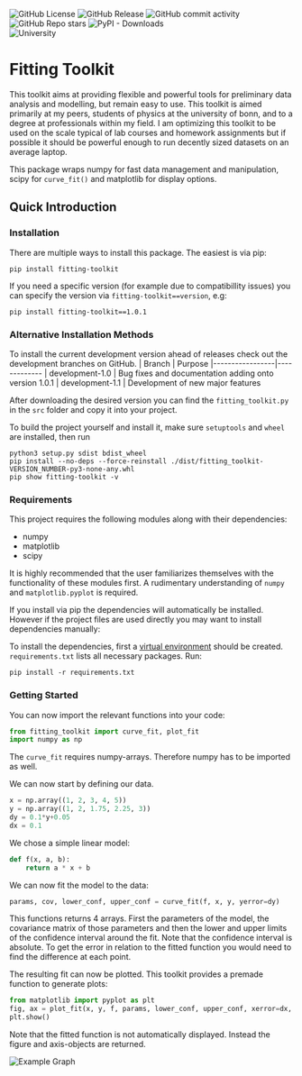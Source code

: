 <!--This document is mostly redundant with README, the contents here are pulled for pip rehosting-->

![GitHub License](https://img.shields.io/github/license/davidkowalk/fitting_toolkit)
![GitHub Release](https://img.shields.io/github/v/release/davidkowalk/fitting_toolkit?color=green)
![GitHub commit activity](https://img.shields.io/github/commit-activity/m/davidkowalk/fitting_toolkit)
![GitHub Repo stars](https://img.shields.io/github/stars/davidkowalk/fitting_toolkit?style=flat&label=github%20stars)
![PyPI - Downloads](https://img.shields.io/pypi/dm/fitting-toolkit?label=pip%20installs)\
![University](https://img.shields.io/badge/Univeristy_of_Bonn-brown)



# Fitting Toolkit
This toolkit aims at providing flexible and powerful tools for preliminary data analysis and modelling, but remain easy to use.
This toolkit is aimed primarily at my peers, students of physics at the university of bonn, and to a degree at professionals within my field. I am optimizing this toolkit to be used on the scale typical of lab courses and homework assignments but if possible it should be powerful enough to run decently sized datasets on an average laptop.

This package wraps numpy for fast data management and manipulation, scipy for `curve_fit()` and matplotlib for display options.

## Quick Introduction

### Installation

There are multiple ways to install this package. The easiest is via pip:
```
pip install fitting-toolkit
```
If you need a specific version (for example due to compatibillity issues) you can specify the version via `fitting-toolkit==version`, e.g:
```
pip install fitting-toolkit==1.0.1
```

### Alternative Installation Methods

To install the current development version ahead of releases check out the development branches on GitHub.
| Branch          | Purpose
|-----------------|-------------
| development-1.0 | Bug fixes and documentation adding onto version 1.0.1
| development-1.1 | Development of new major features

After downloading the desired version you can find the `fitting_toolkit.py` in the `src` folder and copy it into your project.

To build the project yourself and install it, make sure `setuptools` and `wheel` are installed, then run
```
python3 setup.py sdist bdist_wheel
pip install --no-deps --force-reinstall ./dist/fitting_toolkit-VERSION_NUMBER-py3-none-any.whl 
pip show fitting-toolkit -v
```

### Requirements
This project requires the following modules along with their dependencies:
- numpy
- matplotlib
- scipy

It is highly recommended that the user familiarizes themselves with the functionality of these modules first. A rudimentary understanding of `numpy` and `matplotlib.pyplot` is required.

If you install via pip the dependencies will automatically be installed. However if the project files are used directly you may want to install dependencies manually:

To install the dependencies, first a [virtual environment](https://docs.python.org/3/library/venv.html) should be created. `requirements.txt` lists all necessary packages. Run:
```
pip install -r requirements.txt
```

### Getting Started

You can now import the relevant functions into your code:
```python
from fitting_toolkit import curve_fit, plot_fit 
import numpy as np
```
The `curve_fit` requires numpy-arrays. Therefore numpy has to be imported as well.

We can now start by defining our data.
```python
x = np.array((1, 2, 3, 4, 5))
y = np.array((1, 2, 1.75, 2.25, 3))
dy = 0.1*y+0.05
dx = 0.1
```
We chose a simple linear model:
```python
def f(x, a, b):
    return a * x + b
```
We can now fit the model to the data:
```python
params, cov, lower_conf, upper_conf = curve_fit(f, x, y, yerror=dy)
```
This functions returns 4 arrays. First the parameters of the model, the covariance matrix of those parameters and then the lower and upper limits of the confidence interval around the fit. Note that the confidence interval is absolute. To get the error in relation to the fitted function you would need to find the difference at each point.

The resulting fit can now be plotted. This toolkit provides a premade function to generate plots:
```python
from matplotlib import pyplot as plt
fig, ax = plot_fit(x, y, f, params, lower_conf, upper_conf, xerror=dx, yerror=dy)
plt.show()
```
Note that the fitted function is not automatically displayed. Instead the figure and axis-objects are returned.

![Example Graph](https://github.com/davidkowalk/fitting_toolkit/blob/Stable/docs/img/example_fit.png?raw=true)